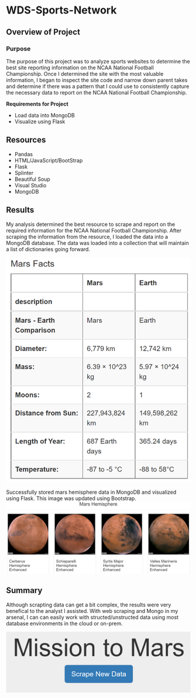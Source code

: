 # WDS-Sports-Network

## Overview of Project

### Purpose
The purpose of this project was to analyze sports websites to determine the best site reporting information on the NCAA National Football Championship.  Once I determined the site with the most valuable information, I began to inspect the site code and narrow down parent takes and determine if there was a pattern that I could use to consistently capture the necessary data to report on the NCAA National Football Championship.  


__Requirements for Project__
- Load data into MongoDB
- Visualize using Flask

## Resources
- Pandas
- HTML/JavaScript/BootStrap 
- Flask
- Splinter
- Beautiful Soup
- Visual Studio
- MongoDB

  
## Results
My analysis determined the best resource to scrape and report on the required information for the NCAA National Football Championship.  After scraping the information from the resource, I loaded the data into a MongoDB database.  The data was loaded into a collection that will maintain a list of dictionaries going forward.

![WDS Sport Report](https://github.com/SheaButta/Mission-to-Mars/blob/main/images/Mars_factsheet_table.PNG)

Successfully stored mars hemisphere data in MongoDB and visualized using Flask.  This image was updated using Bootstrap.
![Mars Hemispheres](https://github.com/SheaButta/Mission-to-Mars/blob/main/images/Mars_hemisphere_Images.PNG)


## Summary
Although scrapting data can get a bit complex, the results were very benefical to the analyst I assisted. With web scraping and Mongo in my arsenal, I can can easily work with structed/unstructed data using most database environments in the cloud or on-prem.  


![](https://github.com/SheaButta/Mission-to-Mars/blob/main/images/Mission-to-Mars_title.PNG)

 





